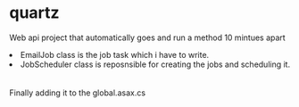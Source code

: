 # quartz
Web api project that automatically goes and run a method 10 mintues apart

<li>EmailJob class is the job task which i have to write.</li>
<li>JobScheduler class is reposnsible for creating the jobs and scheduling it.</li>
<br> </br>
Finally adding it to the global.asax.cs
